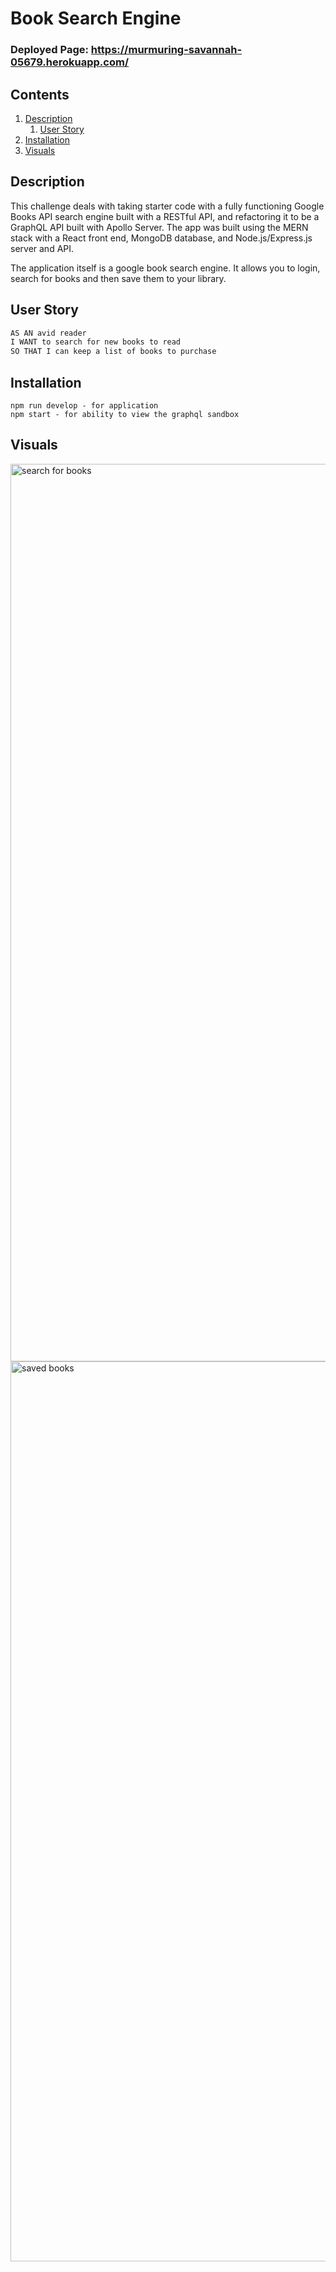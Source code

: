 # Book Search Engine

### Deployed Page: https://murmuring-savannah-05679.herokuapp.com/

## Contents

1. [Description](#description)
    1. [User Story](#user-story)
2. [Installation](#installation)
3. [Visuals](#visuals)

## Description

This challenge deals with taking starter code with a fully functioning Google Books API search engine built with a RESTful API, and refactoring it to be a GraphQL API built with Apollo Server. The app was built using the MERN stack with a React front end, MongoDB database, and Node.js/Express.js server and API.

The application itself is a google book search engine. It allows you to login, search for books and then save them to your library.

## User Story

```md
AS AN avid reader
I WANT to search for new books to read
SO THAT I can keep a list of books to purchase
```

## Installation

```
npm run develop - for application
npm start - for ability to view the graphql sandbox
```

## Visuals
<img width="1436" alt="search for books" src="https://user-images.githubusercontent.com/113370886/228628396-972ecbd5-bbb6-4e3a-9504-2f19bf568e81.png">

<img width="1440" alt="saved books" src="https://user-images.githubusercontent.com/113370886/228628467-28a63c8a-d1e7-4eac-aa5d-d961db04af6d.png">


